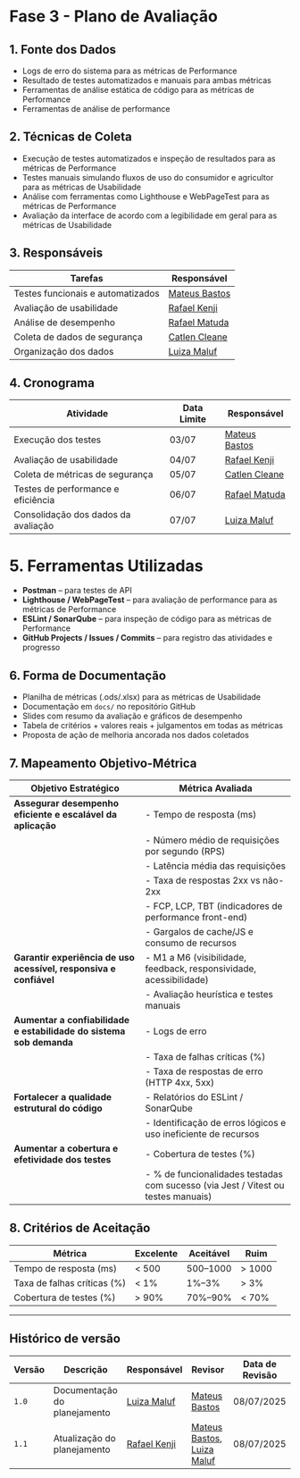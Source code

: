 # __Fase 3 - Plano de Avaliação__

## 1. Fonte dos Dados

- Logs de erro do sistema para as métricas de Performance
- Resultado de testes automatizados e manuais para ambas métricas
- Ferramentas de análise estática de código para as métricas de Performance
- Ferramentas de análise de performance

## 2. Técnicas de Coleta

- Execução de testes automatizados e inspeção de resultados para as métricas de Performance
- Testes manuais simulando fluxos de uso do consumidor e agricultor para as métricas de Usabilidade
- Análise com ferramentas como Lighthouse e WebPageTest para as métricas de Performance
- Avaliação da interface de acordo com a legibilidade em geral para as métricas de Usabilidade

## 3. Responsáveis

| Tarefas | Responsável | 
| ------- | ----------- |
| Testes funcionais e automatizados | [Mateus Bastos](https://github.com/MateuSansete) |
| Avaliação de usabilidade | [Rafael Kenji](https://github.com/rafa-kenji) | 
| Análise de desempenho            | [Rafael Matuda](https://github.com/rmatuda)  |
| Coleta de dados de segurança     | [Catlen Cleane](https://github.com/catlenc) |
| Organização dos dados            | [Luiza Maluf](https://github.com/LuizaMaluf)  |

## 4. Cronograma

| Atividade                            | Data Limite | Responsável       |
|--------------------------------------|-------------|-------------------|
| Execução dos testes                  | 03/07       | [Mateus Bastos](https://github.com/MateuSansete)   |
| Avaliação de usabilidade             | 04/07       | [Rafael Kenji](https://github.com/rafa-kenji)    |
| Coleta de métricas de segurança      | 05/07       | [Catlen Cleane](https://github.com/catlenc)   |
| Testes de performance e eficiência   | 06/07       | [Rafael Matuda](https://github.com/rmatuda)   |
| Consolidação dos dados da avaliação  | 07/07       | [Luiza Maluf](https://github.com/LuizaMaluf)     |

# 5. Ferramentas Utilizadas

- **Postman** – para testes de API
- **Lighthouse / WebPageTest** – para avaliação de performance para as métricas de Performance
- **ESLint / SonarQube** – para inspeção de código para as métricas de Performance
- **GitHub Projects / Issues / Commits** – para registro das atividades e progresso

## 6. Forma de Documentação

- Planilha de métricas (.ods/.xlsx) para as métricas de Usabilidade
- Documentação em `docs/` no repositório GitHub
- Slides com resumo da avaliação e gráficos de desempenho
- Tabela de critérios + valores reais + julgamentos em todas as métricas
- Proposta de ação de melhoria ancorada nos dados coletados

## 7. Mapeamento Objetivo-Métrica

| Objetivo Estratégico                                      | Métrica Avaliada                                                                 |
|----------------------------------------------------------------------|----------------------------------------------------------------------------------|
| **Assegurar desempenho eficiente e escalável da aplicação**          | - Tempo de resposta (ms)                                                         |
|                                                                      | - Número médio de requisições por segundo (RPS)                                  |
|                                                                      | - Latência média das requisições                                                 |
|                                                                      | - Taxa de respostas 2xx vs não-2xx                                               |
|                                                                      | - FCP, LCP, TBT (indicadores de performance front-end)                           |
|                                                                      | - Gargalos de cache/JS e consumo de recursos                                     |
| **Garantir experiência de uso acessível, responsiva e confiável**   | - M1 a M6 (visibilidade, feedback, responsividade, acessibilidade)               |
|                                                                      | - Avaliação heurística e testes manuais                                          |
| **Aumentar a confiabilidade e estabilidade do sistema sob demanda** | - Logs de erro                                                                    |
|                                                                      | - Taxa de falhas críticas (%)                                                    |
|                                                                      | - Taxa de respostas de erro (HTTP 4xx, 5xx)                                      |
| **Fortalecer a qualidade estrutural do código**                      | - Relatórios do ESLint / SonarQube                                               |
|                                                                      | - Identificação de erros lógicos e uso ineficiente de recursos                   |
| **Aumentar a cobertura e efetividade dos testes**                    | - Cobertura de testes (%)                                                        |
|                                                                      | - % de funcionalidades testadas com sucesso (via Jest / Vitest ou testes manuais)|



## 8. Critérios de Aceitação

| Métrica                           | Excelente | Aceitável | Ruim     |
|----------------------------------|-----------|-----------|----------|
| Tempo de resposta (ms)           | < 500     | 500–1000  | > 1000   |
| Taxa de falhas críticas (%)      | < 1%      | 1%–3%     | > 3%     |
| Cobertura de testes (%)          | > 90%     | 70%–90%   | < 70%    |

---
## Histórico de versão

| Versão | Descrição | Responsável | Revisor | Data de Revisão |
|--------|-----------|-------------|---------|-----------------|
| `1.0`  | Documentação do planejamento | [Luiza Maluf](https://github.com/LuizaMaluf) | [Mateus Bastos](https://github.com/MateuSansete)| 08/07/2025|
| `1.1`  | Atualização do planejamento | [Rafael Kenji](https://github.com/rafa-kenji) | [Mateus Bastos](https://github.com/MateuSansete), [Luiza Maluf](https://github.com/LuizaMaluf)| 08/07/2025|
